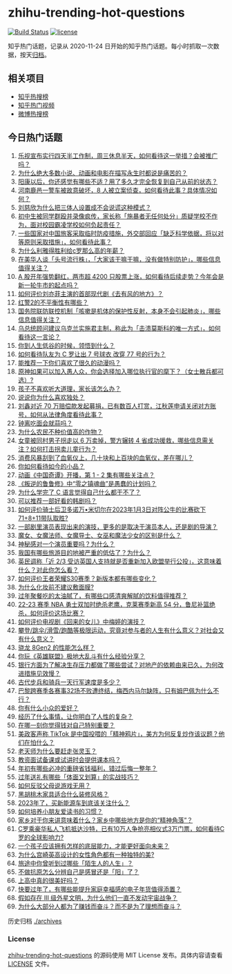 # zhihu-trending-hot-questions

[![Build Status](https://github.com/justjavac/zhihu-trending-hot-questions/workflows/ci/badge.svg?branch=master)](https://github.com/justjavac/zhihu-trending-hot-questions/actions)
[![license](https://img.shields.io/github/license/justjavac/zhihu-trending-hot-questions)](https://github.com/justjavac/zhihu-trending-hot-questions/blob/master/LICENSE)

知乎热门话题，记录从 2020-11-24
日开始的知乎热门话题。每小时抓取一次数据，按天[归档](./archives)。

## 相关项目

- [知乎热搜榜](https://github.com/justjavac/zhihu-trending-top-search)
- [知乎热门视频](https://github.com/justjavac/zhihu-trending-hot-video)
- [微博热搜榜](https://github.com/justjavac/weibo-trending-hot-search)

## 今日热门话题

<!-- BEGIN -->
<!-- 最后更新时间 Wed Jan 04 2023 01:09:50 GMT+0800 (China Standard Time) -->

1. [乐视宣布实行四天半工作制，周三休息半天，如何看待这一举措？会被推广吗？](https://www.zhihu.com/question/576523800)
1. [为什么绝大多数小说、动画和电影在描写永生时都说是痛苦的？](https://www.zhihu.com/question/575083461)
1. [阳康以后，你还感觉有哪些不适？用了多久才完全恢复到自己从前的状态？](https://www.zhihu.com/question/576510658)
1. [河南鹿邑一警车被故意破坏，8 人被立案侦查，如何看待此事？具体情况如何？](https://www.zhihu.com/question/576521248)
1. [刘慈欣为什么把三体人设置成不会说谎这种模式？](https://www.zhihu.com/question/498058002)
1. [初中生被同学群殴并录像疯传，家长称「施暴者无任何处分」质疑学校不作为，面对校园霸凌学校如何负起责任？](https://www.zhihu.com/question/575819909)
1. [一些国家对中国旅客采取临时防疫措施，外交部回应「缺乏科学依据，将以对等原则采取措施」，如何看待此事？](https://www.zhihu.com/question/576529261)
1. [为什么利雅得胜利给c罗那么高的年薪？](https://www.zhihu.com/question/575860793)
1. [在美华人谈「头号流行株」，「大家该干嘛干嘛，没有做特别防护」，哪些信息值得关注？](https://www.zhihu.com/question/576416926)
1. [A 股开年强势翻红，两市超 4200 只股票上涨，如何看待后续走势？今年会是新一轮牛市的起点吗？](https://www.zhihu.com/question/576534043)
1. [如何评价刘亦菲主演的首部现代剧《去有风的地方》？](https://www.zhihu.com/question/576228347)
1. [红警2的不平衡性有哪些？](https://www.zhihu.com/question/280398658)
1. [国务院联防联控机制「咳嗽是机体的保护性反射，本身不会引起肺炎」，哪些信息值得关注？](https://www.zhihu.com/question/576527447)
1. [乌总统顾问建议乌克兰实施君主制，称此为「击溃莫斯科的唯一方式」，如何看待这一言论？](https://www.zhihu.com/question/576492878)
1. [你到人生低谷的时候，领悟到什么？](https://www.zhihu.com/question/571883852)
1. [如何看待队友为 C 罗让出 7 号球衣 改穿 77 号的行为？](https://www.zhihu.com/question/576538379)
1. [能推荐一下你们喜欢了很久的动漫吗？](https://www.zhihu.com/question/576307287)
1. [原神如果可以加入愚人众，你会选择加入哪位执行官的麾下？（女士散兵都可选）?](https://www.zhihu.com/question/574618738)
1. [孩子不喜欢听大道理，家长该怎么办？](https://www.zhihu.com/question/572180683)
1. [说说你为什么喜欢独处？](https://www.zhihu.com/question/572140391)
1. [刘鑫对近 70 万赔偿款发起募捐，已有数百人打赏，江秋莲申请关闭对方账号，如何从法律角度看待此事？](https://www.zhihu.com/question/576546980)
1. [钟离吃面会就蒜吗？](https://www.zhihu.com/question/571115951)
1. [为什么农民不种价值高的作物？](https://www.zhihu.com/question/541434087)
1. [女童被同村男子拐走以 6 万卖掉，警方辗转 4 省成功援救，哪些信息需关注？如何打击拐卖儿童行为？](https://www.zhihu.com/question/576437502)
1. [消费风暴刮到了血氧仪上，几十块和上百块的血氧仪，差在哪儿？](https://www.zhihu.com/question/576251430)
1. [你如何看待如今的小品？](https://www.zhihu.com/question/575188236)
1. [动画《中国奇谭》开播，第 1 - 2 集有哪些关注点？](https://www.zhihu.com/question/576059467)
1. [《叛逆的鲁鲁修》中“零之镇魂曲”是愚蠢的计划吗？](https://www.zhihu.com/question/565626873)
1. [为什么学完了 C 语言觉得自己什么都干不了？](https://www.zhihu.com/question/574785659)
1. [可以推荐一部好看的韩剧吗？](https://www.zhihu.com/question/574091644)
1. [如何评价骑士后卫多诺万•米切尔在2023年1月3日对阵公牛的比赛砍下71+8+11带队取胜?](https://www.zhihu.com/question/576465533)
1. [一部剧里演员表现出来的演技，更多的是取决于演员本人，还是剧的导演？](https://www.zhihu.com/question/405760641)
1. [魔女、女魔法师、女魔导士、女巫和魔法少女的区别是什么？](https://www.zhihu.com/question/319168401)
1. [神秘感对一个演员重要吗？为什么？](https://www.zhihu.com/question/439991191)
1. [我国有哪些旅游目的地被严重的低估了？为什么？](https://www.zhihu.com/question/447292970)
1. [英民调称「近 2/3 受访英国人支持就是否重新加入欧盟举行公投」，这意味着什么？对此你怎么看？](https://www.zhihu.com/question/576418363)
1. [如何评价王者荣耀S30赛季？新版本都有哪些变化？](https://www.zhihu.com/question/574841256)
1. [为什么化妆前不建议敷面膜?](https://www.zhihu.com/question/504300910)
1. [过年聚餐吃的太油腻了，有哪些口感清爽解腻的饮料值得推荐？](https://www.zhihu.com/question/572340719)
1. [22-23 赛季 NBA 勇士双加时绝杀老鹰，克莱赛季新高 54 分，鲁尼补篮绝杀，如何评价这场比赛？](https://www.zhihu.com/question/576492151)
1. [如何评价电视剧《回来的女儿》中梅婷的演技？](https://www.zhihu.com/question/574356718)
1. [攀登/跳伞/滑雪/跑酷等极限运动，究竟对参与者的人生有什么意义？对社会又有什么意义？](https://www.zhihu.com/question/571921306)
1. [骁龙 8Gen2 的性能怎么样？](https://www.zhihu.com/question/572937301)
1. [你玩《英雄联盟》极地大乱斗有什么经验分享？](https://www.zhihu.com/question/575100972)
1. [银行方面为了解决生存压力都做了哪些尝试？对地产的依赖由来已久，为何改进措施见效慢？](https://www.zhihu.com/question/574815218)
1. [古代步兵和骑兵一天行军速度是多少？](https://www.zhihu.com/question/575698710)
1. [巴黎跨赛季各赛事32场不败遭终结，梅西内马尔缺阵，只有姆巴佩为什么不行？](https://www.zhihu.com/question/576228215)
1. [你有什么小众的爱好？](https://www.zhihu.com/question/21510834)
1. [经历了什么事情，让你明白了人性的复杂？](https://www.zhihu.com/question/527865672)
1. [在哪一刻你觉得钱对自己特别重要？](https://www.zhihu.com/question/567375417)
1. [美政客声称 TikTok 是中国投喂的「精神鸦片」，美方为何反复炒作该议题？他们在怕什么？](https://www.zhihu.com/question/576338402)
1. [老天师为什么要赶走张灵玉？](https://www.zhihu.com/question/318628585)
1. [教资面试备课或试讲时会提供课本吗？](https://www.zhihu.com/question/455302442)
1. [年初有哪些必冲的重磅省钱福利，错过后悔一整年？](https://www.zhihu.com/question/575836907)
1. [过年送礼有哪些「体面又划算」的实战技巧？](https://www.zhihu.com/question/575838380)
1. [如何反驳父母说游戏无用？](https://www.zhihu.com/question/575023071)
1. [黑胡桃木家具适合什么装修风格？](https://www.zhihu.com/question/307743794)
1. [2023年了，买新能源车到底该关注什么？](https://www.zhihu.com/question/575424972)
1. [如何培养小朋友爱读书的习惯？](https://www.zhihu.com/question/569774424)
1. [家乡对于你来讲意味着什么？家乡中哪些地方是你的“精神角落”？](https://www.zhihu.com/question/576338277)
1. [C罗乘豪华私人飞机抵达沙特，已有10万人争抢亮相仪式3万门票，如何看待C罗的全球影响力?](https://www.zhihu.com/question/576408719)
1. [一个孩子应该拥有怎样的底层能力，才能更好面向未来？](https://www.zhihu.com/question/573648631)
1. [为什么宫崎英高设计的女性角色都有一种独特的美?](https://www.zhihu.com/question/570410133)
1. [旅途中你曾听到过哪些「陌生人的人生」？](https://www.zhihu.com/question/573150442)
1. [不做抗原怎么分辨自己是感冒还是「阳」了？](https://www.zhihu.com/question/576407944)
1. [上高中真的很美好吗？](https://www.zhihu.com/question/569523693)
1. [快要过年了，有哪些能提升家庭幸福感的电子年货值得添置？](https://www.zhihu.com/question/576490265)
1. [假如存在 III 级外星文明，为什么他们一直不发动宇宙战争？](https://www.zhihu.com/question/290849728)
1. [为什么大部分人都为了赚钱而奋斗？而不是为了理想而奋斗？](https://www.zhihu.com/question/574251805)

<!-- END -->

历史归档 [./archives](./archives)

### License

[zhihu-trending-hot-questions](https://github.com/justjavac/zhihu-trending-hot-questions)
的源码使用 MIT License 发布。具体内容请查看 [LICENSE](./LICENSE) 文件。
